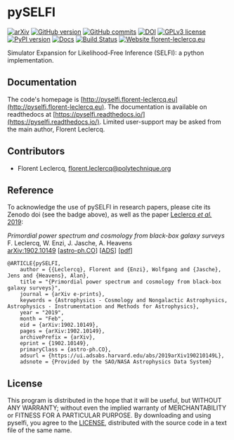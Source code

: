 # pySELFI #

[![arXiv](https://img.shields.io/badge/astro--ph.CO-arxiv%3A1902.10149-B31B1B.svg?style=flat)](https://arxiv.org/abs/1902.10149)
[![GitHub version](https://img.shields.io/github/tag/florent-leclercq/pyselfi.svg?maxAge=3600&label=version)](https://github.com/florent-leclercq/pyselfi)
[![GitHub commits](https://img.shields.io/github/commits-since/florent-leclercq/pyselfi/v1.0.svg)](https://github.com/florent-leclercq/pyselfi/commits)
[![DOI](https://zenodo.org/badge/197575311.svg)](https://zenodo.org/badge/latestdoi/197575311)
[![GPLv3 license](https://img.shields.io/badge/License-GPLv3-blue.svg)](https://github.com/florent-leclercq/pyselfi/blob/master/LICENSE)
[![PyPI version](https://badge.fury.io/py/pyselfi.svg)](https://badge.fury.io/py/pyselfi)
[![Docs](https://readthedocs.org/projects/pyselfi/badge/)](http://pyselfi.readthedocs.io/en/latest/)
[![Build Status](https://travis-ci.com/florent-leclercq/pyselfi.svg?branch=master)](https://travis-ci.com/florent-leclercq/pyselfi)
[![Website florent-leclercq.eu](https://img.shields.io/website-up-down-green-red/http/pyselfi.florent-leclercq.eu.svg)](http://pyselfi.florent-leclercq.eu/)

Simulator Expansion for Likelihood-Free Inference (SELFI): a python implementation.

## Documentation ##

The code's homepage is [http://pyselfi.florent-leclercq.eu](http://pyselfi.florent-leclercq.eu). The documentation is available on readthedocs at [https://pyselfi.readthedocs.io/](https://pyselfi.readthedocs.io/). Limited user-support may be asked from the main author, Florent Leclercq.

## Contributors ##

* Florent Leclercq, florent.leclercq@polytechnique.org  

## Reference ##

To acknowledge the use of pySELFI in research papers, please cite its Zenodo doi (see the badge above), as well as the paper <a href="https://arxiv.org/abs/1902.10149" target="blank">Leclercq <i>et al.</i> 2019</a>: 

*Primordial power spectrum and cosmology from black-box galaxy surveys*<br/>
F. Leclercq, W. Enzi, J. Jasche, A. Heavens<br/>
<a href="http://arxiv.org/abs/1902.10149" target="blank">arXiv:1902.10149</a> [<a href="http://arxiv.org/abs/1902.10149" target="blank">astro-ph.CO</a>] [<a href="https://ui.adsabs.harvard.edu/?#abs/2019arXiv190210149L" target="blank">ADS</a>] [<a href="http://arxiv.org/pdf/1902.10149" class="document" target="blank">pdf</a>]

    @ARTICLE{pySELFI,
        author = {{Leclercq}, Florent and {Enzi}, Wolfgang and {Jasche}, Jens and {Heavens}, Alan},
        title = "{Primordial power spectrum and cosmology from black-box galaxy surveys}",
        journal = {arXiv e-prints},
        keywords = {Astrophysics - Cosmology and Nongalactic Astrophysics, Astrophysics - Instrumentation and Methods for Astrophysics},
        year = "2019",
        month = "Feb",
        eid = {arXiv:1902.10149},
        pages = {arXiv:1902.10149},
        archivePrefix = {arXiv},
        eprint = {1902.10149},
        primaryClass = {astro-ph.CO},
        adsurl = {https://ui.adsabs.harvard.edu/abs/2019arXiv190210149L},
        adsnote = {Provided by the SAO/NASA Astrophysics Data System}

## License ##

This program is distributed in the hope that it will be useful, but WITHOUT ANY WARRANTY; without even the implied warranty of MERCHANTABILITY or FITNESS FOR A PARTICULAR PURPOSE. By downloading and using pyselfi, you agree to the [LICENSE](LICENSE), distributed with the source code in a text file of the same name.
